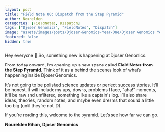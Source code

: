 ```yaml
---
layout: post
title: "Field Note 00: Dispatch from the Step Pyramid"
author: Nourelden
categories: [FieldNotes, Dispatch]
tags: ["Djoser Genomics", "FieldNotes", "Dispatch"]
image: "assets/images/posts/Djoser-Genomics-Year-One/Djoser Genomics Year One.png"
featured: false
hidden: true
---
```


Hey everyone 👋
So, something new is happening at Djoser Genomics.

From today onward, I’m opening up a new space called **Field Notes from the Step Pyramid**. Think of it as a behind the scenes look of what’s happening inside Djoser Genomics.

It’s not going to be polished science updates or perfect success stories. It’ll be honest. It will include my ups, downs, problems I face, "aha!" moments, it'll be raw and unfiltered, something like a captain's log. I’ll also share ideas, theories, random notes, and maybe even dreams that sound a little too big (until they’re not :D).

If you’re reading this, welcome to the pyramid.
Let’s see how far we can go.

**Nourelden Rihan, Djoser Genomics**
